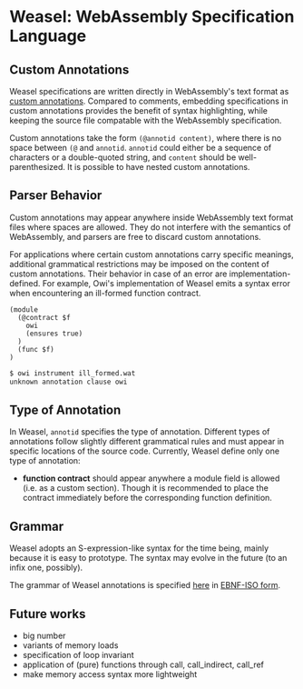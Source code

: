# Weasel: WebAssembly Specification Language

## Custom Annotations

Weasel specifications are written directly in WebAssembly's text format as [custom annotations](https://webassembly.github.io/annotations/core/text/lexical.html#annotations). Compared to comments, embedding specifications in custom annotations provides the benefit of syntax highlighting, while keeping the source file compatable with the WebAssembly specification.

Custom annotations take the form `(@annotid content)`, where there is no space between `(@` and `annotid`. `annotid` could either be a sequence of characters or a double-quoted string, and `content` should be well-parenthesized. It is possible to have nested custom annotations.

## Parser Behavior

Custom annotations may appear anywhere inside WebAssembly text format files where spaces are allowed. They do not interfere with the semantics of WebAssembly, and parsers are free to discard custom annotations.

For applications where certain custom annotations carry specific meanings, additional grammatical restrictions may be imposed on the content of custom annotations. Their behavior in case of an error are implementation-defined. For example, Owi's implementation of Weasel emits a syntax error when encountering an ill-formed function contract.

<!-- $MDX file=ill_formed.wat -->
```wat
(module
  (@contract $f
    owi
    (ensures true)
  )
  (func $f)
)
```

```sh
$ owi instrument ill_formed.wat
unknown annotation clause owi
```

## Type of Annotation

In Weasel, `annotid` specifies the type of annotation. Different types of annotations follow slightly different grammatical rules and must appear in specific locations of the source code. Currently, Weasel define only one type of annotation:

- **function contract** should appear anywhere a module field is allowed (i.e. as a custom section). Though it is recommended to place the contract immediately before the corresponding function definition.

## Grammar

Weasel adopts an S-expression-like syntax for the time being, mainly because it is easy to prototype. The syntax may evolve in the future (to an infix one, possibly).

The grammar of Weasel annotations is specified [here](grammar.ebnf) in [EBNF-ISO form](https://en.wikipedia.org/wiki/Extended_Backus%E2%80%93Naur_form#Table_of_symbols).

## Future works

- big number
- variants of memory loads
- specification of loop invariant
- application of (pure) functions through call, call_indirect, call_ref
- make memory access syntax more lightweight

